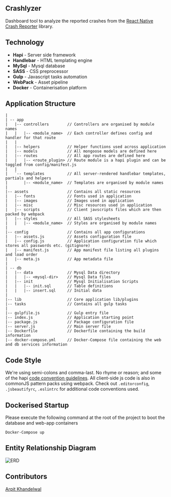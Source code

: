 ## Crashlyzer
Dashboard tool to analyze the reported crashes from the [React Native Crash Reporter](https://github.com/SystangoTechnologies/rn-crash-reporter) library.


## Technology

- **Hapi**      - Server side framework
- **Handlebar** - HTML templating engine
- **MySql**     - Mysql database
- **SASS**      - CSS preprocessor 
- **Gulp**      - Javascript tasks automation
- **WebPack**   - Asset pipeline
- **Docker**    - Containerisation platform


## Application Structure

```
|
| -- app
|   |-- controllers        // Controllers are organised by module names
|   |   |-- <module_name>  // Each controller defines config and handler for that route
|   |
|   |-- helpers            // Helper functions used across application
|   |-- models             // All mongoose models are defined here
|   |-- routes             // All app routes are defined here
|   |   |-- <route_plugin> // Route module is a hapi plugin and can be toggled from config/manifest.js
|   |
|   `-- templates          // All server-rendered handlebar templates, partials and helpers
|       |-- <module_name>  // Templates are organised by module names
|   
|-- assets                 // Contains all static resources 
|   |-- fonts              // Fonts used in application
|   |-- images             // Images used in application
|   |-- misc               // Misc resources used in application
|   |-- scripts            // Client javscripts files which are then packed by webpack
|   |-- styles             // All SASS stylesheets
|   |   |-- <module_name>  // Styles are organised by module names
|   
|-- config                 // Contains all app configurations
|   |-- assets.js          // Assets configuration file
|   |-- config.js          // Application configuration file which stores all passwords etc. (gitignore)
|   |-- manifest.js        // App manifest file listing all plugins and load order
|   |-- meta.js            // App metadata file
|   
| -- db
|   |-- data               // Mysql Data directory
|   |   |-- <mysql-dir>    // Mysql Data files
|   |-- init               // Mysql Initialisation Scripts
|   |   |-- init.sql       // Table definitions
|   |   |-- insert.sql     // Initial data
|
|-- lib                    // Core application lib/plugins 
|-- tasks                  // Contains all gulp tasks 
|
|-- gulpfile.js            // Gulp entry file 
|-- index.js               // Application starting point
|-- package.js             // Package configuration file
|-- server.js              // Main server file
|-- Dockerfile             // Dockerfile containing the build information
|-- docker-compose.yml     // Docker-Compose file containing the web and db services information

```

## Code Style 

We're using semi-colons and comma-last. No rhyme or reason; and some of the hapi [code convention guidelines](http://hapijs.com/styleguide). All client-side js code is also in commonJS pattern packs using webpack. Check out `.editorconfig`, `.jsbeautifyrc`, `.eslintrc` for additional code conventions used.

## Dockerised Startup
Please execute the following command at the root of the project to boot the database and web-app containers
```
Docker-Compose up
```

## Entity Relationship Diagram
![ERD](https://github.com/sytango-technologies/rn-crash-viewer/blob/master/ERD.png)

## Contributors
[Arpit Khandelwal](https://www.linkedin.com/in/arpitkhandelwal1984/)
